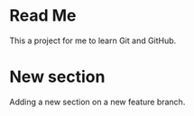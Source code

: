 # Read Me

This a project for me to learn Git and GitHub.

# New section
Adding a new section on a new feature branch.